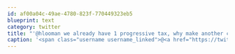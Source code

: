 ```yaml
---
id: af00a04c-49ae-4780-823f-770449323eb5
blueprint: text
category: twitter
title: "'@hlooman we already have 1 progressive tax, why make another complicated one? @OKDigitalMedia"
caption: '<span class="username username_linked">@<a href="https://twitter.com/hlooman" title="Hans™ ⚡">hlooman</a></span> we already have 1 progressive tax, why make another complicated one? <span class="username username_linked">@<a href="https://twitter.com/OKDigitalMedia" title="John Thiessen">OKDigitalMedia</a></span>'
---
```


